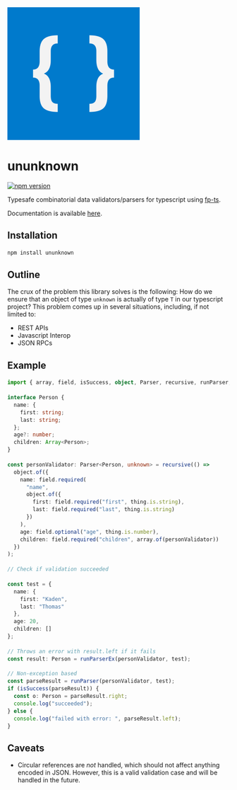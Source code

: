 <img src="media/logo.png" height=300 width=300 />

# ununknown

[![npm version](https://badge.fury.io/js/ununknown.svg)](https://badge.fury.io/js/ununknown)

Typesafe combinatorial data validators/parsers for typescript using [fp-ts](https://gcanti.github.io/fp-ts/).

Documentation is available [here](https://tkaden4.github.io/ununknown).

## Installation

```bash
npm install ununknown
```

## Outline

The crux of the problem this library solves is the following:
How do we ensure that an object of type `unknown` is actually
of type `T` in our typescript project? This problem comes up
in several situations, including, if not limited to:

- REST APIs
- Javascript Interop
- JSON RPCs

## Example

```typescript
import { array, field, isSuccess, object, Parser, recursive, runParser, runParserEx, thing } from "ununknown";

interface Person {
  name: {
    first: string;
    last: string;
  };
  age?: number;
  children: Array<Person>;
}

const personValidator: Parser<Person, unknown> = recursive(() =>
  object.of({
    name: field.required(
      "name",
      object.of({
        first: field.required("first", thing.is.string),
        last: field.required("last", thing.is.string)
      })
    ),
    age: field.optional("age", thing.is.number),
    children: field.required("children", array.of(personValidator))
  })
);

// Check if validation succeeded

const test = {
  name: {
    first: "Kaden",
    last: "Thomas"
  },
  age: 20,
  children: []
};

// Throws an error with result.left if it fails
const result: Person = runParserEx(personValidator, test);

// Non-exception based
const parseResult = runParser(personValidator, test);
if (isSuccess(parseResult)) {
  const o: Person = parseResult.right;
  console.log("succeeded");
} else {
  console.log("failed with error: ", parseResult.left);
}
```

## Caveats

- Circular references are _not_ handled, which should not affect anything encoded in JSON. However, this is a valid validation case and will be handled in the future.
